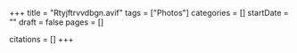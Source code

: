 +++
title = "Rtyjftrvvdbgn.avif"
tags = ["Photos"]
categories = []
startDate = ""
draft = false
pages = []

citations = []
+++
